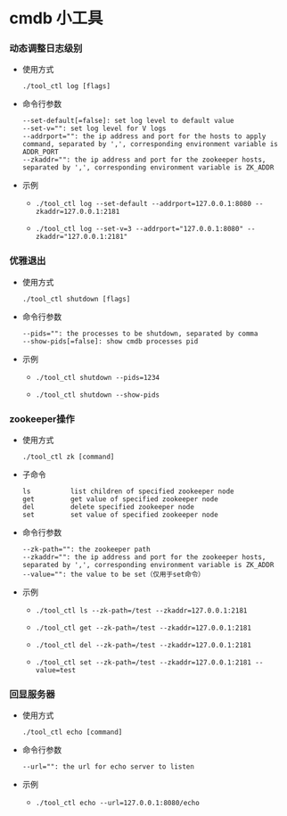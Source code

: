 # cmdb 小工具

### 动态调整日志级别
- 使用方式

  ```
  ./tool_ctl log [flags]
  ```

- 命令行参数
  ```
  --set-default[=false]: set log level to default value
  --set-v="": set log level for V logs
  --addrport="": the ip address and port for the hosts to apply command, separated by ',', corresponding environment variable is ADDR_PORT
  --zkaddr="": the ip address and port for the zookeeper hosts, separated by ',', corresponding environment variable is ZK_ADDR
  ```
- 示例

  - ```
    ./tool_ctl log --set-default --addrport=127.0.0.1:8080 --zkaddr=127.0.0.1:2181
    ```

  - ```
    ./tool_ctl log --set-v=3 --addrport="127.0.0.1:8080" --zkaddr="127.0.0.1:2181"
    ```

### 优雅退出
- 使用方式

  ```
  ./tool_ctl shutdown [flags]
  ```

- 命令行参数
  ```
  --pids="": the processes to be shutdown, separated by comma
  --show-pids[=false]: show cmdb processes pid
  ```
- 示例

  - ```
    ./tool_ctl shutdown --pids=1234
    ```

  - ```
    ./tool_ctl shutdown --show-pids
    ```

### zookeeper操作
- 使用方式

  ```
  ./tool_ctl zk [command]
  ```

- 子命令
  ```
  ls          list children of specified zookeeper node
  get         get value of specified zookeeper node
  del         delete specified zookeeper node
  set         set value of specified zookeeper node
  ```
- 命令行参数
  ```
  --zk-path="": the zookeeper path
  --zkaddr="": the ip address and port for the zookeeper hosts, separated by ',', corresponding environment variable is ZK_ADDR
  --value="": the value to be set（仅用于set命令）
  ```
- 示例

  - ```
    ./tool_ctl ls --zk-path=/test --zkaddr=127.0.0.1:2181
    ```

  - ```
    ./tool_ctl get --zk-path=/test --zkaddr=127.0.0.1:2181
    ```

  - ```
    ./tool_ctl del --zk-path=/test --zkaddr=127.0.0.1:2181
    ```

  - ```
    ./tool_ctl set --zk-path=/test --zkaddr=127.0.0.1:2181 --value=test
    ```
    
### 回显服务器
- 使用方式

  ```
  ./tool_ctl echo [command]
  ```

- 命令行参数
  ```
  --url="": the url for echo server to listen
  ```
- 示例

  - ```
    ./tool_ctl echo --url=127.0.0.1:8080/echo
    ```

